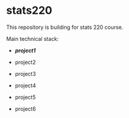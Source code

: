# stats220

This repository is building for stats 220 course.

Main technical stack:



[R]: https://cran.r-project.org/



- ***project1***
- project2

- project3
- project4
- project5
- project6
